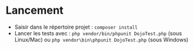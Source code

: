 # Lancement
- Saisir dans le répertoire projet : `composer install`
- Lancer les tests avec : `php vendor/bin/phpunit DojoTest.php` (sous Linux/Mac) ou `php vendor\bin\phpunit DojoTest.php` (sous Windows)